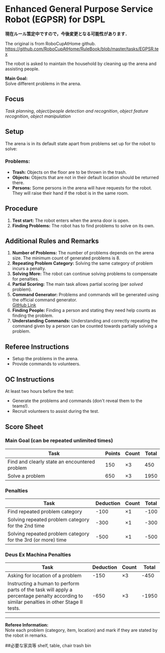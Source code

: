 # Enhanced General Purpose Service Robot (EGPSR) for DSPL

**現在ルール策定中ですので，今後変更となる可能性があります．**

The original is from  RoboCupAtHome github. https://github.com/RoboCupAtHome/RuleBook/blob/master/tasks/EGPSR.tex

The robot is asked to maintain the household by cleaning up the arena and assisting people.

**Main Goal:**  
Solve different problems in the arena.

## Focus
*Task planning*, *object/people detection and recognition*, *object feature recognition*, *object manipulation*

## Setup
The arena is in its default state apart from problems set up for the robot to solve:

### Problems:
- **Trash:** Objects on the floor are to be thrown in the trash.
- **Objects:** Objects that are not in their default location should be returned there.
- **Persons:** Some persons in the arena will have requests for the robot. They will raise their hand if the robot is in the same room.

## Procedure
1. **Test start:** The robot enters when the arena door is open.
2. **Finding Problems:** The robot has to find problems to solve on its own.

## Additional Rules and Remarks
1. **Number of Problems:** The number of problems depends on the arena size. The minimum count of generated problems is 8.
2. **Repeating Problem Category:** Solving the same category of problem incurs a penalty.
3. **Solving More:** The robot can continue solving problems to compensate for penalties.
4. **Partial Scoring:** The main task allows partial scoring (per *solved* problem).
5. **Command Generator:** Problems and commands will be generated using the official command generator.  
   [GitHub Link](https://github.com/RoboCupAtHome/CommandGenerator)
6. **Finding People:** Finding a person and stating they need help counts as finding the problem.
7. **Understanding Commands:** Understanding and correctly repeating the command given by a person can be counted towards partially solving a problem.

## Referee Instructions
- Setup the problems in the arena.
- Provide commands to volunteers.

## OC Instructions

At least two hours before the test:
- Generate the problems and commands (don't reveal them to the teams!).
- Recruit volunteers to assist during the test.

## Score Sheet

### Main Goal (can be repeated unlimited times)
| Task | Points | Count | Total |
|---------------------------------|--------|-------|-------|
| Find and clearly state an encountered problem | 150 | ×3 | 450 |
| Solve a problem | 650 | ×3 | 1950 |

### Penalties
| Task | Deduction | Count | Total |
|---------------------------------|---------|-------|-------|
| Find repeated problem category | -100 | ×1 | -100 |
| Solving repeated problem category for the 2nd time | -300 | ×1 | -300 |
| Solving repeated problem category for the 3rd (or more) time | -500 | ×1 | -500 |

### Deus Ex Machina Penalties
| Task | Deduction | Count | Total |
|---------------------------------------------------|---------|-------|-------|
| Asking for location of a problem | -150 | ×3 | -450 |
| Instructing a human to perform parts of the task will apply a percentage penalty according to similar penalties in other Stage II tests. | -650 | ×3 | -1950 |

---

**Referee Information:**  
Note each problem (category, item, location) and mark if they are stated by the robot in remarks.

##必要な家具等
shelf, table, chair
trash bin
